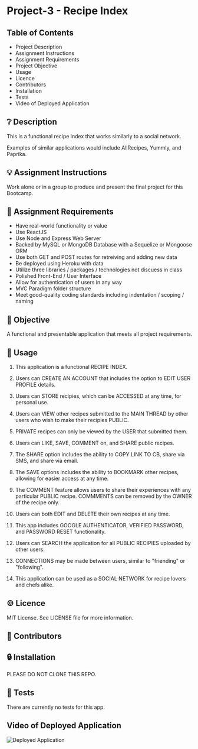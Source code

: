 # Project-3 - Recipe Index

## **Table of Contents**

* Project Description
* Assignment Instructions
* Assignment Requirements
* Project Objective
* Usage
* Licence
* Contributors
* Installation
* Tests
* Video of Deployed Application

## ❔ **Description**

This is a functional recipe index that works similarly to a social network. 

Examples of similar applications would include AllRecipes, Yummly, and Paprika. 

## 💡 **Assignment Instructions**

Work alone or in a group to produce and present the final project for this Bootcamp. 

## 📌 **Assignment Requirements**

- Have real-world functionality or value
- Use ReactJS
- Use Node and Express Web Server
- Backed by MySQL or MongoDB Database with a Sequelize or Mongoose ORM
- Use both GET and POST routes for retreiving and adding new data
- Be deployed using Heroku with data
- Utilize three libraries / packages / technologies not discuess in class
- Polished Front-End / User Interface
- Allow for authentication of users in any way
- MVC Paradigm folder structure
- Meet good-quality coding standards including indentation / scoping / naming

## 🔲 **Objective**

A functional and presentable application that meets all project requirements.

## 🔑 **Usage**

1. This application is a functional RECIPE INDEX. 

2. Users can CREATE AN ACCOUNT that includes the option to EDIT USER PROFILE details.

3. Users can STORE recipies, which can be ACCESSED at any time, for personal use. 

4. Users can VIEW other recipes submitted to the MAIN THREAD by other users who wish to make their recipies PUBLIC. 

5. PRIVATE recipes can only be viewed by the USER that submitted them. 

6. Users can LIKE, SAVE, COMMENT on, and SHARE public recipes. 

7. The SHARE option includes the ability to COPY LINK TO CB, share via SMS, and share via email. 

8. The SAVE options includes the ability to BOOKMARK other recipes, allowing for easier access at any time.

9. The COMMENT feature allows users to share their experiences with any particular PUBLIC recipe. COMMMENTS can be removed by the OWNER of the recipe only. 

10. Users can both EDIT and DELETE their own recipes at any time. 

11. This app includes GOOGLE AUTHENTICATOR, VERIFIED PASSWORD, and PASSWORD RESET functionality. 

12. Users can SEARCH the application for all PUBLIC RECIPIES uploaded by other users. 

13. CONNECTIONS may be made between users, similar to "friending" or "following".

14. This application can be used as a SOCIAL NETWORK for recipe lovers and chefs alike.

## © **Licence**

MIT License. See LICENSE file for more information.

## 💬 **Contributors**



## 🔒 **Installation**

PLEASE DO NOT CLONE THIS REPO. 

## 📂 **Tests**

There are currently no tests for this app. 

## **Video of Deployed Application**

![Deployed Application]()
